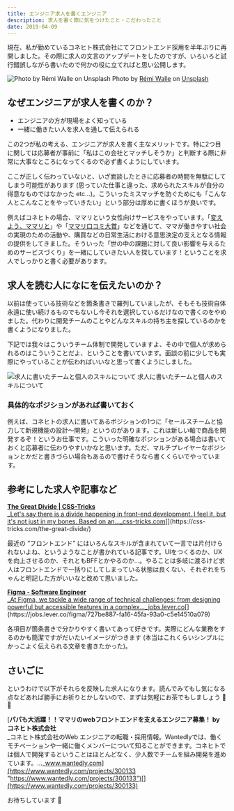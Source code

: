 ```yaml
---
title: エンジニア求人を書くエンジニア
description: 求人を書く際に気をつけたこと・こだわったこと
date: 2019-04-09
---
```


現在、私が勤めているコネヒト株式会社にてフロントエンド採用を半年ぶりに再開しました。その際に求人の文言のアップデートをしたのですが、いろいろと試行錯誤しながら書いたので何かの役に立てればと思い公開します。

![Photo by [Rémi Walle](https://unsplash.com/@walre037?utm_source=medium&utm_medium=referral) on [Unsplash](https://unsplash.com?utm_source=medium&utm_medium=referral)](https://cdn-images-1.medium.com/max/800/0*JTklhzmvAyOUBTIA)
Photo by [Rémi Walle](https://unsplash.com/@walre037?utm_source=medium&utm_medium=referral) on [Unsplash](https://unsplash.com?utm_source=medium&utm_medium=referral)

## なぜエンジニアが求人を書くのか？

- エンジニアの方が現場をよく知っている
- 一緒に働きたい人を求人を通して伝えられる

この2つが私の考える、エンジニアが求人を書く主なメリットです。特に2つ目に関しては応募者が事前に「私はこの会社とマッチしそうか」と判断する際に非常に大事なところになってくるので必ず書くようにしています。

ここが正しく伝わっていないと、いざ面談したときに応募者の時間を無駄にしてしまう可能性があります (思っていた仕事と違った、求められたスキルが自分の得意なものではなかった etc…)。こういったミスマッチを防ぐためにも「こんな人とこんなことをやっていきたい」という部分は厚めに書くほうが良いです。

例えばコネヒトの場合、ママリという女性向けサービスをやっています。「[変えよう、ママリと](https://change.mamari.jp/)」や「[ママリ口コミ大賞](https://award.mamari.jp)」などを通じて、ママが働きやすい社会の実現のための活動や、購買などの日常生活における意思決定の支えとなる情報の提供をしてきました。そういった「世の中の課題に対して良い影響を与えるためのサービスづくり」を一緒にしていきたい人を探しています！ということを求人でしっかりと書く必要があります。

## 求人を読む人になにを伝えたいのか？

以前は使っている技術などを箇条書きで羅列していましたが、そもそも技術自体永遠に使い続けるものでもないし今それを選択しているだけなので書くのをやめました。代わりに開発チームのことやどんなスキルの持ち主を探しているのかを書くようになりました。

下記では我々はこういうチーム体制で開発していますよ、その中で個人が求められるのはこういうことだよ、ということを書いています。面談の前に少しでも実際にやっていることが伝わればいいなと思って書くようにしました。

![求人に書いたチームと個人のスキルについて](https://cdn-images-1.medium.com/max/800/1*ojuBT9ezrSQf4eJPv_f1Og.png)
求人に書いたチームと個人のスキルについて

### 具体的なポジションがあれば書いておく

例えば、コネヒトの求人に書いてあるポジションの1つに「セールスチームと協力して新規機能の設計〜開発」というのがあります。これは新しい軸で商品を開発するぞ！というお仕事です。こういった明確なポジションがある場合は書いておくと応募者に伝わりやすいかなと思います。ただ、マルチプレイヤーなポジションとかだと書きづらい場合もあるので書けそうなら書くくらいでやっています。

## 参考にした求人や記事など

[**The Great Divide | CSS-Tricks**  
\_Let's say there is a divide happening in front-end development. I feel it, but it's not just in my bones. Based on an…\_css-tricks.com](https://css-tricks.com/the-great-divide/ "https://css-tricks.com/the-great-divide/")[](https://css-tricks.com/the-great-divide/)

最近の ”フロントエンド” にはいろんなスキルが含まれていて一言では片付けられないよね、というようなことが書かれている記事です。UIをつくるのか、UXを向上させるのか、それともBFFとかやるのか…。やることは多岐に渡るけど求人はフロントエンドで一括りにしてしまっている状態は良くない、それぞれをちゃんと明記した方がいいなと改めて思いました。

[**Figma - Software Engineer**  
\_At Figma, we tackle a wide range of technical challenges: from designing powerful but accessible features in a complex…\_jobs.lever.co](https://jobs.lever.co/figma/727be887-fa16-45fa-93a0-c5e14510a079 "https://jobs.lever.co/figma/727be887-fa16-45fa-93a0-c5e14510a079")[](https://jobs.lever.co/figma/727be887-fa16-45fa-93a0-c5e14510a079)

各項目が箇条書きで分かりやすく書いてあって好きです。実際にどんな業務をするのかも簡潔ですがだいたいイメージがつきます (本当はこれくらいシンプルにかっこよく伝えられる文章を書きたかった)。

## さいごに

というわけで以下がそれらを反映した求人になります。読んでみてもし気になる点などあれば勝手にお祈りとかしないので、まずは気軽にお茶でもしましょう 🍵 🐼

[**パパも大活躍！！ママリのwebフロントエンドを支えるエンジニア募集！ by コネヒト株式会社**  
\_コネヒト株式会社のWeb エンジニアの転職・採用情報。Wantedlyでは、働くモチベーションや一緒に働くメンバーについて知ることができます。コネヒトでは個人で開発するということはほとんどなく、少人数でチームを組み開発を進めています。…\_www.wantedly.com](https://www.wantedly.com/projects/300133 "https://www.wantedly.com/projects/300133")[](https://www.wantedly.com/projects/300133)

お待ちしています 👋

